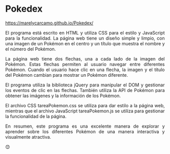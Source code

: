 # Pokedex

https://marelycarcamo.github.io/Pokedex/

<p align="justify"> El programa está escrito en HTML y utiliza CSS para el estilo y JavaScript para la funcionalidad. La página web tiene un diseño simple y limpio, con una imagen de un Pokémon en el centro y un título que muestra el nombre y el número del Pokémon.</p>

<p align="justify"> La página web tiene dos flechas, una a cada lado de la imagen del Pokémon. Estas flechas permiten al usuario navegar entre diferentes Pokémon. Cuando el usuario hace clic en una flecha, la imagen y el título del Pokémon cambian para mostrar un Pokémon diferente.</p>

<p align="justify"> El programa utiliza la biblioteca jQuery para manipular el DOM y gestionar los eventos de clic en las flechas. También utiliza la API de Pokémon para obtener las imágenes y la información de los Pokémon.</p>

<p align="justify"> El archivo CSS tareaPokemon.css se utiliza para dar estilo a la página web, mientras que el archivo JavaScript tareaPokemon.js se utiliza para gestionar la funcionalidad de la página.</p>

<p align="justify"> En resumen, este programa es una excelente manera de explorar y aprender sobre los diferentes Pokémon de una manera interactiva y visualmente atractiva. </p>😊
